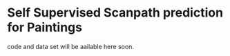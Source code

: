 # Self Supervised Scanpath prediction for Paintings

code and data set will  be aailable here soon. 
